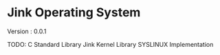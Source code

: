 # Jink Operating System

Version : 0.0.1

TODO:
	C Standard Library
	Jink Kernel Library
	SYSLINUX Implementation
